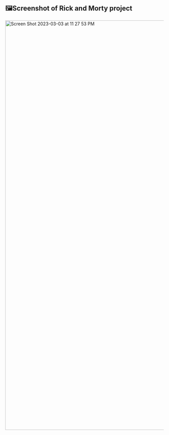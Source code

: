 ## 🖼Screenshot of Rick and Morty project

<img width="1300" alt="Screen Shot 2023-03-03 at 11 27 53 PM" src="https://user-images.githubusercontent.com/96326525/222792432-538a23bc-502f-44a5-8eb6-dd789a246174.png">
